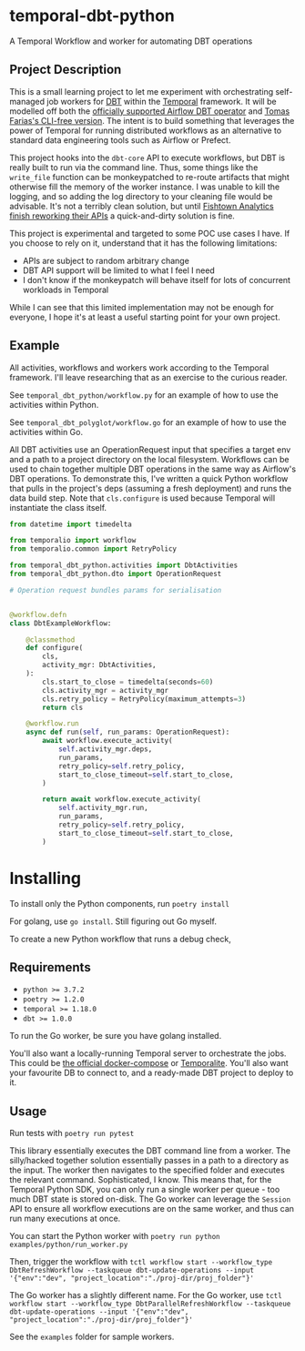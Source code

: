 # temporal-dbt-python

A Temporal Workflow and worker for automating DBT operations

## Project Description

This is a small learning project to let me experiment with orchestrating self-managed job workers for [DBT](https://www.getdbt.com/) within the [Temporal](https://temporal.io/) framework. It will be modelled off both the [officially supported Airflow DBT operator](https://github.com/gocardless/airflow-dbt) and [Tomas Farias's CLI-free version](https://github.com/tomasfarias/airflow-dbt-python). The intent is to build something that leverages the power of Temporal for running distributed workflows as an alternative to standard data engineering tools such as Airflow or Prefect.

This project hooks into the `dbt-core` API to execute workflows, but DBT is really built to run via the command line. Thus, some things like the `write_file` function can be monkeypatched to re-route artifacts that might otherwise fill the memory of the worker instance. I was unable to kill the logging, and so adding the log directory to your cleaning file would be advisable. It's not a terribly clean solution, but until [Fishtown Analytics finish reworking their APIs](https://github.com/dbt-labs/dbt-core/issues/5527) a quick-and-dirty solution is fine.

This project is experimental and targeted to some POC use cases I have. If you choose to rely on it, understand that it has the following limitations:

- APIs are subject to random arbitrary change
- DBT API support will be limited to what I feel I need
- I don't know if the monkeypatch will behave itself for lots of concurrent workloads in Temporal

While I can see that this limited implementation may not be enough for everyone, I hope it's at least a useful starting point for your own project.

## Example

All activities, workflows and workers work according to the Temporal framework. I'll leave researching that as an exercise to the curious reader.

See `temporal_dbt_python/workflow.py` for an example of how to use the activities within Python.

See `temporal_dbt_polyglot/workflow.go` for an example of how to use the activities within Go.

All DBT activities use an OperationRequest input that specifies a target env and a path to a project directory on the local filesystem. Workflows can be used to chain together multiple DBT operations in the same way as Airflow's DBT operations. To demonstrate this, I've written a quick Python workflow that pulls in the project's deps (assuming a fresh deployment) and runs the data build step. Note that `cls.configure` is used because Temporal will instantiate the class itself.

```python
from datetime import timedelta

from temporalio import workflow
from temporalio.common import RetryPolicy

from temporal_dbt_python.activities import DbtActivities
from temporal_dbt_python.dto import OperationRequest

# Operation request bundles params for serialisation


@workflow.defn
class DbtExampleWorkflow:

    @classmethod
    def configure(
        cls,
        activity_mgr: DbtActivities,
    ):
        cls.start_to_close = timedelta(seconds=60)
        cls.activity_mgr = activity_mgr
        cls.retry_policy = RetryPolicy(maximum_attempts=3)
        return cls

    @workflow.run
    async def run(self, run_params: OperationRequest):
        await workflow.execute_activity(
            self.activity_mgr.deps,
            run_params,
            retry_policy=self.retry_policy,
            start_to_close_timeout=self.start_to_close,
        )

        return await workflow.execute_activity(
            self.activity_mgr.run,
            run_params,
            retry_policy=self.retry_policy,
            start_to_close_timeout=self.start_to_close,
        )

```

# Installing

To install only the Python components, run `poetry install`

For golang, use `go install`. Still figuring out Go myself.

To create a new Python workflow that runs a debug check,

## Requirements

- `python >= 3.7.2`
- `poetry >= 1.2.0`
- `temporal >= 1.18.0`
- `dbt >= 1.0.0`

To run the Go worker, be sure you have golang installed.

You'll also want a locally-running Temporal server to orchestrate the jobs. This could be [the official docker-compose](https://github.com/temporalio/docker-compose) or [Temporalite](https://github.com/temporalio/temporalite). You'll also want your favourite DB to connect to, and a ready-made DBT project to deploy to it.

## Usage

Run tests with `poetry run pytest`

This library essentially executes the DBT command line from a worker. The silly/hacked together solution essentially passes in a path to a directory as the input. The worker then navigates to the specified folder and executes the relevant command. Sophisticated, I know. This means that, for the Temporal Python SDK, you can only run a single worker per queue - too much DBT state is stored on-disk. The Go worker can leverage the `Session` API to ensure all workflow executions are on the same worker, and thus can run many executions at once.

You can start the Python worker with
`poetry run python examples/python/run_worker.py`

Then, trigger the workflow with
`tctl workflow start --workflow_type DbtRefreshWorkflow --taskqueue dbt-update-operations --input '{"env":"dev", "project_location":"./proj-dir/proj_folder"}'`

The Go worker has a slightly different name. For the Go worker, use
`tctl workflow start --workflow_type DbtParallelRefreshWorkflow --taskqueue dbt-update-operations --input '{"env":"dev", "project_location":"./proj-dir/proj_folder"}'`

See the `examples` folder for sample workers.
